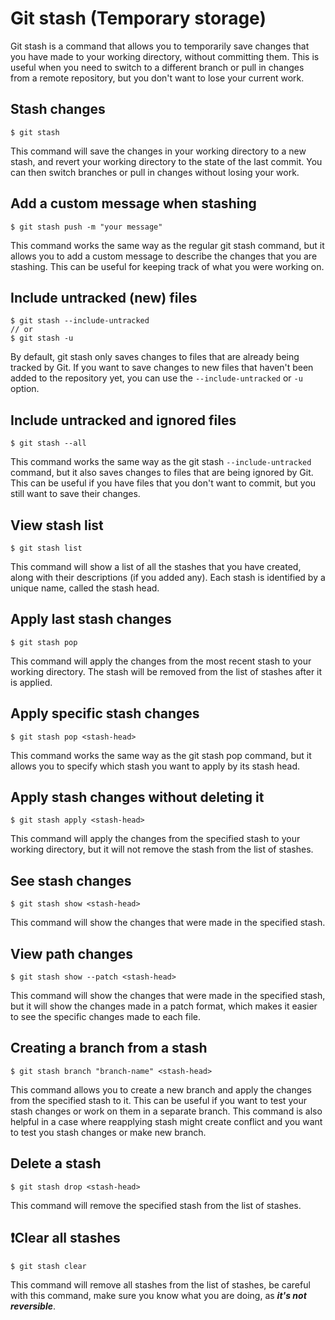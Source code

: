 # Git stash (Temporary storage)
Git stash is a command that allows you to temporarily save changes that you have made to your working directory, without committing them. This is useful when you need to switch to a different branch or pull in changes from a remote repository, but you don't want to lose your current work.

## Stash changes
```
$ git stash
```
This command will save the changes in your working directory to a new stash, and revert your working directory to the state of the last commit. You can then switch branches or pull in changes without losing your work.

## Add a custom message when stashing
```
$ git stash push -m "your message"
```
This command works the same way as the regular git stash command, but it allows you to add a custom message to describe the changes that you are stashing. This can be useful for keeping track of what you were working on.

## Include untracked (new) files
```
$ git stash --include-untracked
// or
$ git stash -u
```
By default, git stash only saves changes to files that are already being tracked by Git. If you want to save changes to new files that haven't been added to the repository yet, you can use the `--include-untracked` or `-u` option.

## Include untracked and ignored files
```
$ git stash --all
```
This command works the same way as the git stash `--include-untracked` command, but it also saves changes to files that are being ignored by Git. This can be useful if you have files that you don't want to commit, but you still want to save their changes.

## View stash list
```
$ git stash list
```
This command will show a list of all the stashes that you have created, along with their descriptions (if you added any). Each stash is identified by a unique name, called the stash head.

## Apply last stash changes
```
$ git stash pop
```
This command will apply the changes from the most recent stash to your working directory. The stash will be removed from the list of stashes after it is applied.

## Apply specific stash changes
```
$ git stash pop <stash-head>
```
This command works the same way as the git stash pop command, but it allows you to specify which stash you want to apply by its stash head.

## Apply stash changes without deleting it
```
$ git stash apply <stash-head>
```
This command will apply the changes from the specified stash to your working directory, but it will not remove the stash from the list of stashes.


## See stash changes
```
$ git stash show <stash-head>
```
This command will show the changes that were made in the specified stash.

## View path changes
```
$ git stash show --patch <stash-head>
```
This command will show the changes that were made in the specified stash, but it will show the changes made in a patch format, which makes it easier to see the specific changes made to each file.

## Creating a branch from a stash
```
$ git stash branch "branch-name" <stash-head>
```
This command allows you to create a new branch and apply the changes from the specified stash to it. This can be useful if you want to test your stash changes or work on them in a separate branch. This command is also helpful in a case where reapplying stash might create conflict and you want to test you stash changes or make new branch.

## Delete a stash
```
$ git stash drop <stash-head>
```
This command will remove the specified stash from the list of stashes.

## ❗Clear all stashes
```
$ git stash clear
```
This command will remove all stashes from the list of stashes, be careful with this command, make sure you know what you are doing, as **_it's not reversible_**.
